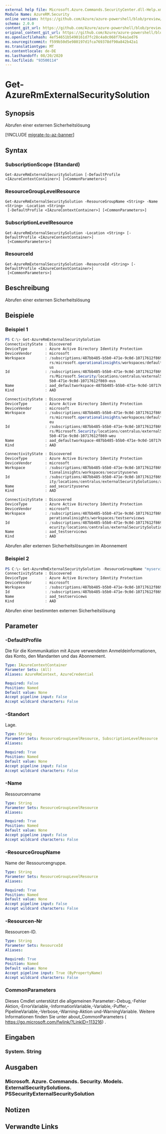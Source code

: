```yaml
---
external help file: Microsoft.Azure.Commands.SecurityCenter.dll-Help.xml
Module Name: AzureRM.Security
online version: https://github.com/Azure/azure-powershell/blob/preview/src/ResourceManager/Security/Commands.Security/help/Get-AzureRmExternalSecuritySolution.md
schema: 2.0.0
content_git_url: https://github.com/Azure/azure-powershell/blob/preview/src/ResourceManager/Security/Commands.Security/help/Get-AzureRmExternalSecuritySolution.md
original_content_git_url: https://github.com/Azure/azure-powershell/blob/preview/src/ResourceManager/Security/Commands.Security/help/Get-AzureRmExternalSecuritySolution.md
ms.openlocfilehash: 4ef54651b5490161d7fc28c4a0c068f7b4a1ed76
ms.sourcegitcommit: f599b50d5e980197d1fca769378df90a842b42a1
ms.translationtype: MT
ms.contentlocale: de-DE
ms.lasthandoff: 08/20/2020
ms.locfileid: "93500114"
---
```

# Get-AzureRmExternalSecuritySolution

## Synopsis
Abrufen einer externen Sicherheitslösung 

[!INCLUDE [migrate-to-az-banner](../../includes/migrate-to-az-banner.md)]

## Syntax

### SubscriptionScope (Standard)
```
Get-AzureRmExternalSecuritySolution [-DefaultProfile <IAzureContextContainer>] [<CommonParameters>]
```

### ResourceGroupLevelResource
```
Get-AzureRmExternalSecuritySolution -ResourceGroupName <String> -Name <String> -Location <String>
 [-DefaultProfile <IAzureContextContainer>] [<CommonParameters>]
```

### SubscriptionLevelResource
```
Get-AzureRmExternalSecuritySolution -Location <String> [-DefaultProfile <IAzureContextContainer>]
 [<CommonParameters>]
```

### ResourceId
```
Get-AzureRmExternalSecuritySolution -ResourceId <String> [-DefaultProfile <IAzureContextContainer>]
 [<CommonParameters>]
```

## Beschreibung
Abrufen einer externen Sicherheitslösung

## Beispiele

### Beispiel 1
```powershell
PS C:\> Get-AzureRmExternalSecuritySolution
ConnectivityState : Discovered
DeviceType        : Azure Active Directory Identity Protection
DeviceVendor      : microsoft
Workspace         : /subscriptions/487bb485-b5b0-471e-9c0d-10717612f869/resourcegroups/defaultresourcegroup-eus/provide
                    rs/microsoft.operationalinsights/workspaces/defaultworkspace-487bb485-b5b0-471e-9c0d-10717612f869-e
                    us
Id                : /subscriptions/487bb485-b5b0-471e-9c0d-10717612f869/resourceGroups/defaultresourcegroup-eus/provide
                    rs/Microsoft.Security/locations/centralus/externalSecuritySolutions/aad_defaultworkspace-487bb485-b
                    5b0-471e-9c0d-10717612f869-eus
Name              : aad_defaultworkspace-487bb485-b5b0-471e-9c0d-10717612f869-eus
Kind              : AAD

ConnectivityState : Discovered
DeviceType        : Azure Active Directory Identity Protection
DeviceVendor      : microsoft
Workspace         : /subscriptions/487bb485-b5b0-471e-9c0d-10717612f869/resourcegroups/defaultresourcegroup-weu/provide
                    rs/microsoft.operationalinsights/workspaces/defaultworkspace-487bb485-b5b0-471e-9c0d-10717612f869-w
                    eu
Id                : /subscriptions/487bb485-b5b0-471e-9c0d-10717612f869/resourceGroups/defaultresourcegroup-weu/provide
                    rs/Microsoft.Security/locations/centralus/externalSecuritySolutions/aad_defaultworkspace-487bb485-b
                    5b0-471e-9c0d-10717612f869-weu
Name              : aad_defaultworkspace-487bb485-b5b0-471e-9c0d-10717612f869-weu
Kind              : AAD

ConnectivityState : Discovered
DeviceType        : Azure Active Directory Identity Protection
DeviceVendor      : microsoft
Workspace         : /subscriptions/487bb485-b5b0-471e-9c0d-10717612f869/resourcegroups/mainws/providers/microsoft.opera
                    tionalinsights/workspaces/securityuserws
Id                : /subscriptions/487bb485-b5b0-471e-9c0d-10717612f869/resourceGroups/mainws/providers/Microsoft.Secur
                    ity/locations/centralus/externalSecuritySolutions/aad_securityuserws
Name              : aad_securityuserws
Kind              : AAD

ConnectivityState : Discovered
DeviceType        : Azure Active Directory Identity Protection
DeviceVendor      : microsoft
Workspace         : /subscriptions/487bb485-b5b0-471e-9c0d-10717612f869/resourcegroups/myservice1/providers/microsoft.o
                    perationalinsights/workspaces/testservicews
Id                : /subscriptions/487bb485-b5b0-471e-9c0d-10717612f869/resourceGroups/myservice1/providers/Microsoft.S
                    ecurity/locations/centralus/externalSecuritySolutions/aad_testservicews
Name              : aad_testservicews
Kind              : AAD
```

Abrufen aller externen Sicherheitslösungen im Abonnement

### Beispiel 2
```powershell
PS C:\> Get-AzureRmExternalSecuritySolution -ResourceGroupName "myservice1" -Location "centralus" -Name "aad_testservicews"
ConnectivityState : Discovered
DeviceType        : Azure Active Directory Identity Protection
DeviceVendor      : microsoft
Workspace         : /subscriptions/487bb485-b5b0-471e-9c0d-10717612f869/resourcegroups/myservice1/providers/microsoft.operationalinsights/workspaces/testservicews
Id                : /subscriptions/487bb485-b5b0-471e-9c0d-10717612f869/resourceGroups/myservice1/providers/Microsoft.Security/locations/centralus/externalSecuritySolutions/aad_testservicews
Name              : aad_testservicews
Kind              : AAD
```

Abrufen einer bestimmten externen Sicherheitslösung

## Parameter

### -DefaultProfile
Die für die Kommunikation mit Azure verwendeten Anmeldeinformationen, das Konto, den Mandanten und das Abonnement.

```yaml
Type: IAzureContextContainer
Parameter Sets: (All)
Aliases: AzureRmContext, AzureCredential

Required: False
Position: Named
Default value: None
Accept pipeline input: False
Accept wildcard characters: False
```

### -Standort
Lage.

```yaml
Type: String
Parameter Sets: ResourceGroupLevelResource, SubscriptionLevelResource
Aliases:

Required: True
Position: Named
Default value: None
Accept pipeline input: False
Accept wildcard characters: False
```

### -Name
Ressourcenname

```yaml
Type: String
Parameter Sets: ResourceGroupLevelResource
Aliases:

Required: True
Position: Named
Default value: None
Accept pipeline input: False
Accept wildcard characters: False
```

### -ResourceGroupName
Name der Ressourcengruppe.

```yaml
Type: String
Parameter Sets: ResourceGroupLevelResource
Aliases:

Required: True
Position: Named
Default value: None
Accept pipeline input: False
Accept wildcard characters: False
```

### -Resourcen-Nr
Ressourcen-ID.

```yaml
Type: String
Parameter Sets: ResourceId
Aliases:

Required: True
Position: Named
Default value: None
Accept pipeline input: True (ByPropertyName)
Accept wildcard characters: False
```

### CommonParameters
Dieses Cmdlet unterstützt die allgemeinen Parameter:-Debug,-Fehler Aktion,-ErrorVariable,-InformationVariable,-Variable,-Puffer,-PipelineVariable,-Verbose,-Warning-Aktion und-WarningVariable. Weitere Informationen finden Sie unter about_CommonParameters ( https://go.microsoft.com/fwlink/?LinkID=113216) .

## Eingaben

### System. String

## Ausgaben

### Microsoft. Azure. Commands. Security. Models. ExternalSecuritySolutions. PSSecurityExternalSecuritySolution

## Notizen

## Verwandte Links
